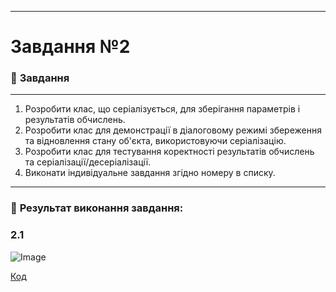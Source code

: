 ___

# Завдання №2 

### :scroll: **Завдання**
___
1. Розробити клас, що серіалізується, для зберігання параметрів і результатів обчислень.
2. Розробити клас для демонстрації в діалоговому режимі збереження та відновлення стану об'єкта, використовуючи серіалізацію.
3. Розробити клас для тестування коректності результатів обчислень та
серіалізації/десеріалізації.
4. Виконати індивідуальне завдання згідно номеру в списку.
___
### 📍 **Результат виконання завдання:** 
### 2.1
![Image](https://github.com/user-attachments/assets/8fa21890-840b-4857-907f-94814d9ea57e)

[Код](https://github.com/DmytroLiutyi/Practice-OOP/blob/main/PracticeLiutyi/zavd2/main.java)
